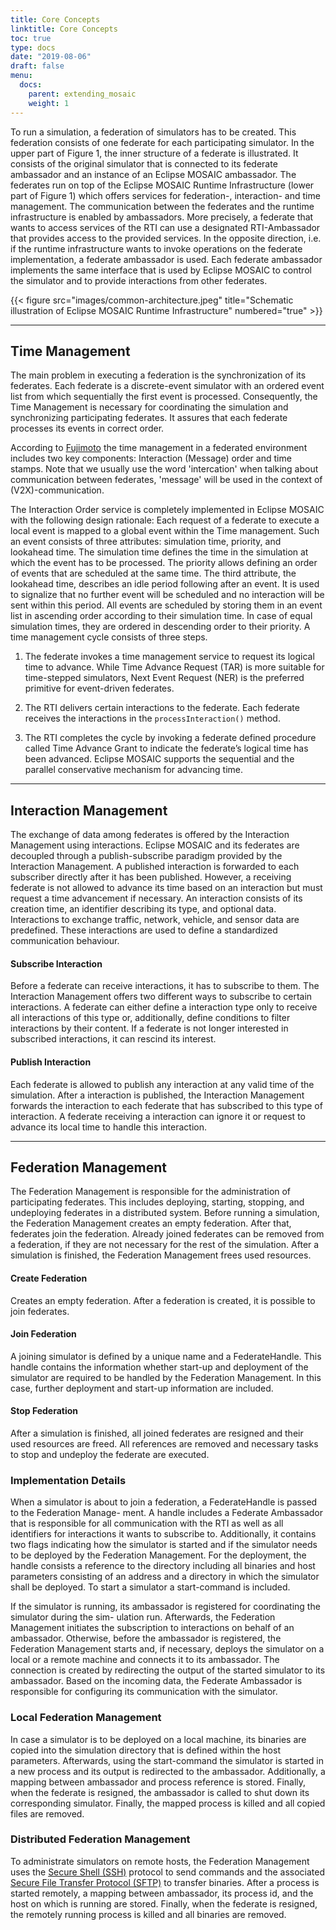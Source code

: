 ```yaml
---
title: Core Concepts
linktitle: Core Concepts
toc: true
type: docs
date: "2019-08-06"
draft: false
menu:
  docs:
    parent: extending_mosaic
    weight: 1
---
```


To run a simulation, a federation of simulators has to be created. This federation consists of one federate
for each participating simulator. In the upper part of Figure 1, the inner structure of a federate is
illustrated. It consists of the original simulator that is connected to its federate ambassador and an
instance of an Eclipse MOSAIC ambassador. The federates run on top of the Eclipse MOSAIC Runtime Infrastructure
(lower part of Figure 1) which offers services for federation-, interaction- and time management. The
communication between the federates and the runtime infrastructure is enabled by ambassadors. More
precisely, a federate that wants to access services of the RTI can use a designated RTI-Ambassador that
provides access to the provided services. In the opposite direction, i.e. if the runtime infrastructure wants
to invoke operations on the federate implementation, a federate ambassador is used. Each federate
ambassador implements the same interface that is used by Eclipse MOSAIC to control the simulator and to
provide interactions from other federates.

{{< figure src="images/common-architecture.jpeg" title="Schematic illustration of Eclipse MOSAIC Runtime Infrastructure" numbered="true" >}}

---

## Time Management

The main problem in executing a federation is the synchronization of its federates. Each federate is a
discrete-event simulator with an ordered event list from which sequentially the first event is processed.
Consequently, the Time Management is necessary for coordinating the simulation and synchronizing
participating federates. It assures that each federate processes its events in correct order.

According to [Fujimoto](https://ieeexplore.ieee.org/abstract/document/977259) the time management in a federated environment
includes two key components: Interaction (Message) order and time stamps. Note that we usually use the word 'intercation' when
talking about communication between federates, 'message' will be used in the context of (V2X)-communication. 

The Interaction Order service is completely implemented in Eclipse MOSAIC with the following design rationale:
Each request of a federate to execute a local event is mapped to a global event within the Time management.
Such an event consists of three attributes: simulation time, priority, and lookahead time. The
simulation time defines the time in the simulation at which the event has to be processed. The priority
allows defining an order of events that are scheduled at the same time. The third attribute, the lookahead
time, describes an idle period following after an event. It is used to signalize that no further event will be
scheduled and no interaction will be sent within this period. All events are scheduled by storing them in an
event list in ascending order according to their simulation time. In case of equal simulation times, they
are ordered in descending order to their priority.
A time management cycle consists of three steps.

1. The federate invokes a time management service to request its logical time to advance.
While Time Advance Request (TAR) is more suitable for time-stepped simulators, 
Next Event Request (NER) is the preferred primitive for event-driven federates.

2. The RTI delivers certain interactions to the federate. Each federate receives the interactions 
in the `processInteraction()` method.

3. The RTI completes the cycle by invoking a federate defined procedure called Time Advance Grant 
to indicate the federate’s logical time has been advanced. Eclipse MOSAIC supports the sequential and 
the parallel conservative mechanism for advancing time.

---

## Interaction Management

The exchange of data among federates is offered by the Interaction Management using interactions. Eclipse MOSAIC and its federates
are decoupled through a publish-subscribe paradigm provided by the Interaction Management.
A published interaction is forwarded to each subscriber directly after it has been
published. However, a receiving federate is not allowed to advance its time based on an interaction but must
request a time advancement if necessary. An interaction consists of its creation time, an identifier describing
its type, and optional data. Interactions to exchange traffic, network, vehicle, and sensor data are predefined.
These interactions are used to define a standardized communication behaviour.

#### Subscribe Interaction

Before a federate can receive interactions, it has to subscribe to them. The Interaction Management offers
two different ways to subscribe to certain interactions. A federate can either define a interaction type only to
receive all interactions of this type or, additionally, define conditions to filter interactions by their content. If a
federate is not longer interested in subscribed interactions, it can rescind its interest.

#### Publish Interaction

Each federate is allowed to publish any interaction at any valid time of the simulation. After a interaction is
published, the Interaction Management forwards the interaction to each federate that has subscribed to
this type of interaction. A federate receiving a interaction can ignore it or request to advance its local time to
handle this interaction.

---

## Federation Management

The Federation Management is responsible for the administration of participating federates. This includes
deploying, starting, stopping, and undeploying federates in a distributed system. Before running a
simulation, the Federation Management creates an empty federation. After that, federates join the
federation. Already joined federates can be removed from a federation, if they are not necessary for the
rest of the simulation. After a simulation is finished, the Federation Management frees used resources.

#### Create Federation

Creates an empty federation. After a federation is created, it is possible to join federates.

#### Join Federation
A joining simulator is defined by a unique name and a FederateHandle. This handle contains the information whether start-up and deployment
of the simulator are required to be handled by the Federation Management. In this case, further deployment and start-up information are
included.

#### Stop Federation

After a simulation is finished, all joined federates are resigned and their used resources are freed. All
references are removed and necessary tasks to stop and undeploy the federate are executed.

### Implementation Details

When a simulator is about to join a federation, a FederateHandle is passed to the Federation Manage-
ment. A handle includes a Federate Ambassador that is responsible for all communication with the RTI
as well as all identifiers for interactions it wants to subscribe to. Additionally, it contains two flags indicating
how the simulator is started and if the simulator needs to be deployed by the Federation Management.
For the deployment, the handle consists a reference to the directory including all binaries and host
parameters consisting of an address and a directory in which the simulator shall be deployed. To start a
simulator a start-command is included.

If the simulator is running, its ambassador is registered for coordinating the simulator during the sim-
ulation run. Afterwards, the Federation Management initiates the subscription to interactions on behalf
of an ambassador. Otherwise, before the ambassador is registered, the Federation Management starts
and, if necessary, deploys the simulator on a local or a remote machine and connects it to its ambassador.
The connection is created by redirecting the output of the started simulator to its ambassador. Based on
the incoming data, the Federate Ambassador is responsible for configuring its communication with the
simulator.

### Local Federation Management

In case a simulator is to be deployed on a local machine, its binaries are copied into the simulation
directory that is defined within the host parameters. Afterwards, using the start-command the simulator
is started in a new process and its output is redirected to the ambassador. Additionally, a mapping between
ambassador and process reference is stored. Finally, when the federate is resigned, the ambassador is
called to shut down its corresponding simulator. Finally, the mapped process is killed and all copied files
are removed.

### Distributed Federation Management

To administrate simulators on remote hosts, the Federation Management uses the [Secure Shell (SSH)](https://www.ssh.com/ssh/)
protocol to send commands and the associated [Secure File Transfer Protocol (SFTP)](https://www.ssh.com/ssh/sftp/) to transfer binaries.
After a process is started remotely, a mapping between ambassador, its process id, and the host on which
is running are stored. Finally, when the federate is resigned, the remotely running process is killed and all
binaries are removed.
